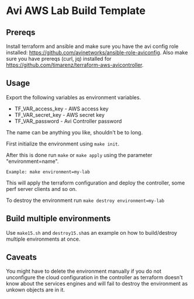# Avi AWS Lab Build Template

## Prereqs

Install terraform and ansible and make sure you have the avi config role installed: https://github.com/avinetworks/ansible-role-aviconfig. Also make sure you have prereqs (curl, jq) installed for https://github.com/timarenz/terraform-aws-avicontroller.

## Usage
Export the following variables as environment variables.

* TF_VAR_access_key - AWS access key
* TF_VAR_secret_key - AWS secret key
* TF_VAR_password - Avi Controller password

The name can be anything you like, shouldn't be to long.

First initialize the environment using `make init`.

After this is done run `make` or `make apply` using the parameter "environment=name".

    Example: make environment=my-lab

This will apply the terraform configuration and deploy the controller, some perf server clients and so on.

To destroy the environment run `make destroy environment=my-lab`

## Build multiple environments
Use `make15.sh` and `destroy15.sh`as an example on how to build/destroy multiple environments at once.

## Caveats
You might have to delete the environment manually if you do not unconfigure the cloud configuration in the controller as terraform doesn't know about the services engines and will fail to destroy the environment as unkown objects are in it.